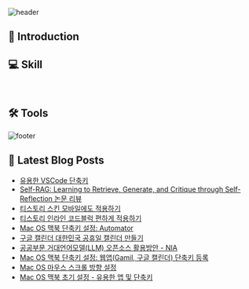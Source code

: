 
![header](https://capsule-render.vercel.app/api?type=waving&height=200&color=0:A5FECB,50:20BDFF,100:5433FF&text=Hi,%20i'm%20Seungyeon&fontAlignY=30&textBg=false&reversal=false&desc=Engineer%20who%20can%20provide%20practical%20value%20to%20people&descAlignY=53&fontColor=f7f5f5)

## 🙌 Introduction

## 💻 Skill

<p>
  <img alt="" src= "https://img.shields.io/badge/JavaScript-F7DF1E?style=flat-square&logo=JavaScript&logoColor=white"/> 
  <img alt="" src= "https://img.shields.io/badge/TypeScript-black?logo=typescript&logoColor=blue"/>
</p>

## 🛠️ Tools

![footer](https://capsule-render.vercel.app/api?type=waving&height=100&color=0:5433FF,50:20BDFF,100:A5FECB&section=footer&reversal=true)

## 📕 Latest Blog Posts

<ul><li><a href='https://kairosial.tistory.com/210' target='_blank'>유용한 VSCode 단축키</a></li><li><a href='https://kairosial.tistory.com/209' target='_blank'>Self-RAG: Learning to Retrieve, Generate, and Critique through Self-Reflection 논문 리뷰</a></li><li><a href='https://kairosial.tistory.com/208' target='_blank'>티스토리 스킨 모바일에도 적용하기</a></li><li><a href='https://kairosial.tistory.com/206' target='_blank'>티스토리 인라인 코드블럭 편하게 적용하기</a></li><li><a href='https://kairosial.tistory.com/201' target='_blank'>Mac OS 맥북 단축키 설정: Automator</a></li><li><a href='https://kairosial.tistory.com/200' target='_blank'>구글 캘린더 대한민국 공휴일 캘린더 만들기</a></li><li><a href='https://kairosial.tistory.com/196' target='_blank'>공공부문 거대언어모델(LLM) 오픈소스 활용방안 - NIA</a></li><li><a href='https://kairosial.tistory.com/195' target='_blank'>Mac OS 맥북 단축키 설정: 웹앱(Gamil, 구글 캘린더) 단축키 등록</a></li><li><a href='https://kairosial.tistory.com/191' target='_blank'>Mac OS 마우스 스크롤 방향 설정</a></li><li><a href='https://kairosial.tistory.com/190' target='_blank'>Mac OS 맥북 초기 설정 - 유용한 앱 및 단축키</a></li></ul>